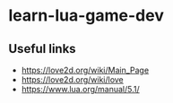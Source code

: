 # learn-lua-game-dev

## Useful links
- https://love2d.org/wiki/Main_Page
- https://love2d.org/wiki/love
- https://www.lua.org/manual/5.1/

